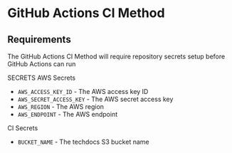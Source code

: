 # GitHub Actions CI Method

## Requirements

The GitHub Actions CI Method will require repository secrets setup before GitHub Actions can run

SECRETS
AWS Secrets

- `AWS_ACCESS_KEY_ID` - The AWS access key ID
- `AWS_SECRET_ACCESS_KEY` - The AWS secret access key
- `AWS_REGION` - The AWS region
- `AWS_ENDPOINT` - The AWS endpoint

CI Secrets

- `BUCKET_NAME` - The techdocs S3 bucket name
